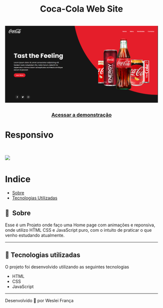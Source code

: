 # 

<h1 align="center"> Coca-Cola Web Site  </h1>

<h1>
    <img width="965px" src="/img/Foto-Coca-Cola.png" alt="Foto Coca-Cola">
</h1>

<h3 align="center">
    <a href="https://website-cocacola.netlify.app/">Acessar a demonstração</a>
<h3 >

 # Responsivo
 
 <h1>
    <img width="965px" src="https://media.giphy.com/media/Bz5R9at3zqigSWM0Px/giphy.gif">
</h1>
 
# Indice

- [Sobre](#-sobre)
- [Tecnologias Utilizadas](#-tecnologias-utilizadas)

## 🔖&nbsp; Sobre

Esse é um Projeto onde faço uma Home page com animações e reponsiva, onde utilizo HTML CSS e JavaScript puro, com o intuito de praticar o que venho estudando atualmente.

---

## 🚀 Tecnologias utilizadas

O projeto foi desenvolvido utilizando as seguintes tecnologias

- HTML
- CSS
- JavaScript 

---

Desenvolvido 💜 por Weslei França
